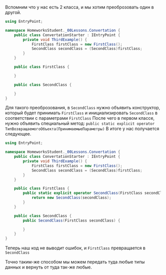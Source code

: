 Вспомним что у нас есть 2 класса, и мы хотим преоброзовать один в другой.

```csharp
using EntryPoint;

namespace HomeworksStudent._00Lessons.Convertation {
    public class ConvertationStarter : IEntryPoint {
        private void ThirdExample() {
            FirstClass firstClass = new FirstClass();
            SecondClass secondClass = (SecondClass)firstClass;
        }
    }

    public class FirstClass {

    }

    public class SecondClass {

    }
}
```
Для такого преоброзования, в `SecondClass` нужно объявить конструктор, который будет принимать `FirstClass` и инициализировать `SecondClass`  в соответствии с параметрами   `FirstClass`
После чего в первом классе, нужно объявить специальный метод:
`public static explicit operator ТипВозвращаемогоОбъекта(ПринимаемыеПараметры)`
В итоге у нас получается следующее.

```csharp
using EntryPoint;

namespace HomeworksStudent._00Lessons.Convertation {
    public class ConvertationStarter : IEntryPoint {
        private void ThirdExample() {
            FirstClass firstClass = new FirstClass();
            SecondClass secondClass = (SecondClass)firstClass;
        }
    }

    public class FirstClass {
        public static explicit operator SecondClass(FirstClass secondClass) {
            return new SecondClass(secondClass);
        }
    }

    public class SecondClass {
        public SecondClass(FirstClass secondClass) {

        }
    }
}
```
Теперь наш код не выводит ошибок, и `FirstClass` превращается в `SecondClass`

Точно таким-же способом мы можем передать туда любые типы данных и вернуть от туда так-же любые.